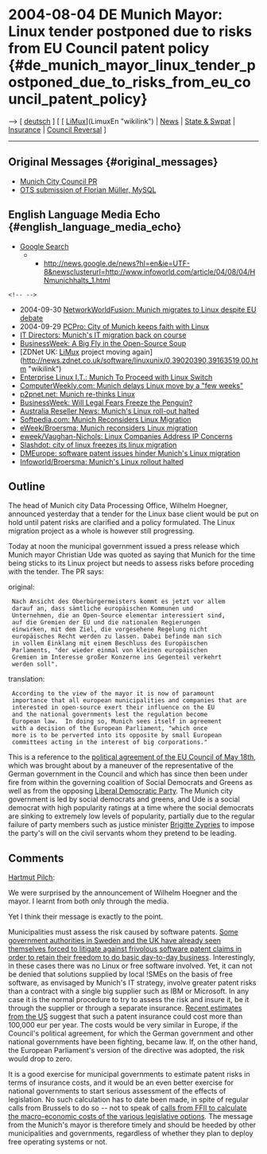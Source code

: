 # 2004-08-04 DE Munich Mayor: Linux tender postponed due to risks from EU Council patent policy {#de_munich_mayor_linux_tender_postponed_due_to_risks_from_eu_council_patent_policy}

\--\> \[ [ deutsch](Limux040804De "wikilink") \] \[ [
[LiMux](LiMux "wikilink")](LimuxEn "wikilink") \| [
News](SwpatcninoEn "wikilink") \| [ State &
Swpat](SwpatStatEn "wikilink") \| [ Insurance](PatinsEn "wikilink") \| [
Council Reversal](ConsRevers04En "wikilink") \]

------------------------------------------------------------------------

## Original Messages {#original_messages}

-   [Munich City Council
    PR](http://www.muenchen.de/Rathaus/bb_dir/presse/2004/08/99502/limux_softwarepatent.html "wikilink")
-   [OTS submission of Florian Müller,
    MySQL](http://www.presseportal.de/story.htx?nr=582477 "wikilink")

## English Language Media Echo {#english_language_media_echo}

-   [Google
    Search](http://news.google.de/news?hl=en&q=Linux+Patents+Munich&btnG=Search+News "wikilink")
    -   -   <http://news.google.de/news?hl=en&ie=UTF-8&newsclusterurl=http://www.infoworld.com/article/04/08/04/HNmunichhalts_1.html>

```{=html}
<!-- -->
```
-   2004-09-30 [NetworkWorldFusion: Munich migrates to Linux despite EU
    debate](http://www.nwfusion.com/news/2004/0930municmigra.html "wikilink")
-   2004-09-29 [PCPro: City of Munich keeps faith with
    Linux](http://www.pcpro.co.uk/news/63981/city-of-munich-keeps-faith-with-linux.html "wikilink")
-   [IT Directors: Munich\'s IT migration back on
    course](http://www.it-director.com/article.php?articleid=12168 "wikilink")
-   [BusinessWeek: A Big Fly in the Open-Source
    Soup](http://www.businessweek.com/technology/content/aug2004/tc20040813_1107_tc120.htm "wikilink")
-   [ZDNet UK: [LiMux](LiMux "wikilink") project moving
    again](http://news.zdnet.co.uk/software/linuxunix/0,39020390,39163519,00.htm "wikilink")
-   [Enterprise Linux I.T.: Munich To Proceed with Linux
    Switch](http://enterprise-linux-it.newsfactor.com/story.xhtml?story_title=Munich-To-Proceed-with-Linux-Switch&story_id=26305&category=opensrc "wikilink")
-   [ComputerWeekly.com: Munich delays Linux move by a \"few
    weeks\"](http://www.computerweekly.com/articles/article.asp?liArticleID=132627&liArticleTypeID=1&liCategoryID=2&liChannelID=28&liFlavourID=1&sSearch=&nPage=1 "wikilink")
-   [p2pnet.net: Munich re-thinks
    Linux](http://p2pnet.net/story/2132 "wikilink")
-   [BusinessWeek: Will Legal Fears Freeze the
    Penguin?](http://www.businessweek.com/technology/content/aug2004/tc2004089_7009.htm "wikilink")
-   [Australia Reseller News: Munich\'s Linux roll-out
    halted](http://www.arnnet.com.au/index.php/id;1086180809;fp;16;fpid;0 "wikilink")
-   [Softpedia.com: Munich Reconsiders Linux
    Migration](http://news.softpedia.com/news/2/2004/August/9174.shtml "wikilink")
-   [eWeek/Broersma: Munich reconsiders Linux
    migration](http://www.eweek.com/article2/0,1759,1631252,00.asp "wikilink")
-   [eweek/Vaughan-Nichols: Linux Companies Address IP
    Concerns](http://www.eweek.com/article2/0,1759,1631336,00.asp "wikilink")
-   [Slashdot: city of linux freezes its linux
    migration](http://linux.slashdot.org/linux/04/08/04/1233241.shtml?tid=163&tid=155&tid=218 "wikilink")
-   [DMEurope: software patent issues hinder Munich\'s Linux
    migration](http://www.dmeurope.com/default.asp?ArticleID=2499 "wikilink")
-   [Infoworld/Broersma: Munich\'s Linux rollout
    halted](http://www.infoworld.com/article/04/08/04/HNmunichhalts_1.html "wikilink")

## Outline

The head of Munich city Data Processing Office, Wilhelm Hoegner,
announced yesterday that a tender for the Linux base client would be put
on hold until patent risks are clarified and a policy formulated. The
Linux migration project as a whole is however still progressing.

Today at noon the municipal government issued a press release which
Munich mayor Christian Ude was quoted as saying that Munich for the time
being sticks to its Linux project but needs to assess risks before
proceding with the tender. The PR says:

original:

` Nach Ansicht des Oberbürgermeisters kommt es jetzt vor allem`\
` darauf an, dass sämtliche europäischen Kommunen und`\
` Unternehmen, die an Open-Source elementar interessiert sind,`\
` auf die Gremien der EU und die nationalen Regierungen`\
` einwirken, mit dem Ziel, die vorgesehene Regelung nicht`\
` europäisches Recht werden zu lassen. Dabei befinde man sich`\
` in vollem Einklang mit einem Beschluss des Europäischen`\
` Parlaments, "der wieder einmal von kleinen europäischen`\
` Gremien im Interesse großer Konzerne ins Gegenteil verkehrt`\
` werden soll".`

translation:

` According to the view of the mayor it is now of paramount`\
` importance that all european municipalities and companies that are`\
` interested in open-source exert their influence on the EU`\
` and the national governments lest the regulation become`\
` European law.  In doing so, Munich sees itself in agreement`\
` with a decision of the European Parliament, "which once`\
` more is to be perverted into its opposite by small European`\
` committees acting in the interest of big corporations."`

This is a reference to the [ political agreement of the EU Council of
May 18th](Cons040518En "wikilink"), which was brought about by a
maneuver of the representative of the German government in the Council
and which has since then been under fire from within the governing
coalition of Social Democrats and Greens as well as from the opposing [
Liberal Democratic Party](SwpatfdpDe "wikilink"). The Munich city
government is led by social democrats and greens, and Ude is a social
democrat with high popularity ratings at a time where the social
democrats are sinking to extremely low levels of popularity, partially
due to the regular failure of party members such as justice minister [
Brigitte Zypries](BrigitteZypriesDe "wikilink") to impose the party\'s
will on the civil servants whom they pretend to be leading.

## Comments

[ Hartmut Pilch](HartmutPilchEn "wikilink"):

We were surprised by the announcement of Wilhelm Hoegner and the mayor.
I learnt from both only through the media.

Yet I think their message is exactly to the point.

Municipalities must assess the risk caused by software patents. [ Some
government authorities in Sweden and the UK have already seen themselves
forced to litigate against frivolous software patent claims in order to
retain their freedom to do basic day-to-day
business](SwpatStatEn "wikilink"). Interestingly, in these cases there
was no Linux or free software involved. Yet, it can not be denied that
solutions supplied by local !SMEs on the basis of free software, as
envisaged by Munich\'s IT strategy, involve greater patent risks than a
contract with a single big supplier such as IBM or Microsoft. In any
case it is the normal procedure to try to assess the risk and insure it,
be it through the supplier or through a separate insurance. [ Recent
estimates from the US](OsrmEn "wikilink") suggest that such a patent
insurance could cost more than 100,000 eur per year. The costs would be
very similar in Europe, if the Council\'s political agreement, for which
the German government and other national governments have been fighting,
became law. If, on the other hand, the European Parliament\'s version of
the directive was adopted, the risk would drop to zero.

It is a good exercise for municipal governments to estimate patent risks
in terms of insurance costs, and it would be an even better exercise for
national governments to start serious assessment of the effects of
legislation. No such calculation has to date been made, in spite of
regular calls from Brussels to do so \-- not to speak of [calls from
FFII to calculate the macro-economic costs of the various legislative
options](http://swpat.ffii.org/analysis/cost/ "wikilink"). The message
from the Munich\'s mayor is therefore timely and should be heeded by
other municipalities and governments, regardless of whether they plan to
deploy free operating systems or not.
